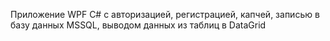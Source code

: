Приложение WPF C# с авторизацией, регистрацией, капчей, записью в базу данных MSSQL, выводом данных из таблиц в DataGrid
